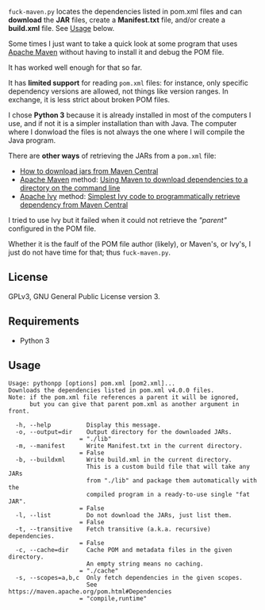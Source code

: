 `fuck-maven.py` locates the dependencies listed in pom.xml files and
can **download** the **JAR** files, create a **Manifest.txt** file, and/or
create a **build.xml** file. See [Usage](#usage) below.

Some times I just want to take a quick look at some program that uses
[Apache Maven](https://maven.apache.org/)
without having to install it and debug the POM file.

It has worked well enough for that so far.

It has **limited support** for reading `pom.xml` files:
for instance, only specific dependency versions are allowed,
not things like version ranges.
In exchange, it is less strict about broken POM files.

I chose **Python 3** because it is already installed in most of the computers
I use, and if not it is a simpler installation than with Java.
The computer where I donwload the files is not always the one
where I will compile the Java program.

There are **other ways** of retrieving the JARs from a `pom.xml` file:
- [How to download jars from Maven Central](http://halyph.com/blog/2015/03/17/how-to-download-jars-from-maven-central.html)
- [Apache Maven](https://maven.apache.org/) method: [Using Maven to download dependencies to a directory on the command line](http://stackoverflow.com/questions/15450383/using-maven-to-download-dependencies-to-a-directory-on-the-command-line/15456621)
- [Apache Ivy](https://ant.apache.org/ivy/) method: [Simplest Ivy code to programmatically retrieve dependency from Maven Central](http://stackoverflow.com/questions/15598612/simplest-ivy-code-to-programmatically-retrieve-dependency-from-maven-central)

I tried to use Ivy but it failed when it could not retrieve the *"parent"*
configured in the POM file.

Whether it is the faulf of the POM file author (likely), or Maven's, or Ivy's,
I just do not have time for that; thus `fuck-maven.py`.

## License
GPLv3, GNU General Public License version 3.

## Requirements
- Python 3

## Usage
```
Usage: pythonpp [options] pom.xml [pom2.xml]...
Downloads the dependencies listed in pom.xml v4.0.0 files.
Note: if the pom.xml file references a parent it will be ignored,
      but you can give that parent pom.xml as another argument in front.

  -h, --help          Display this message.
  -o, --output=dir    Output directory for the downloaded JARs.
                    = "./lib"
  -m, --manifest      Write Manifest.txt in the current directory.
                    = False
  -b, --buildxml      Write build.xml in the current directory.
                      This is a custom build file that will take any JARs
                      from "./lib" and package them automatically with the
                      compiled program in a ready-to-use single "fat JAR".
                    = False
  -l, --list          Do not download the JARs, just list them.
                    = False
  -t, --transitive    Fetch transitive (a.k.a. recursive) dependencies.
                    = False
  -c, --cache=dir     Cache POM and metadata files in the given directory.
                      An empty string means no caching.
                    = "./cache"
  -s, --scopes=a,b,c  Only fetch dependencies in the given scopes.
                      See https://maven.apache.org/pom.html#Dependencies
                    = "compile,runtime"
```
